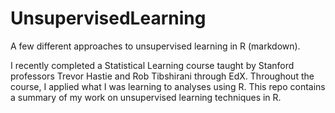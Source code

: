 # UnsupervisedLearning
A few different approaches to unsupervised learning in R (markdown). 

I recently completed a Statistical Learning course taught by Stanford professors Trevor Hastie and Rob Tibshirani through EdX. 
Throughout the course, I applied what I was learning to analyses using R. 
This repo contains a summary of my work on unsupervised learning techniques in R.
